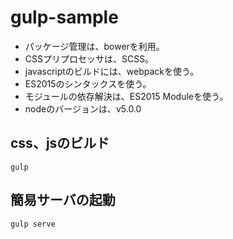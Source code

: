 # gulp-sample


+ パッケージ管理は、bowerを利用。
+ CSSプリプロセッサは、SCSS。
+ javascriptのビルドには、webpackを使う。
+ ES2015のシンタックスを使う。
+ モジュールの依存解決は、ES2015 Moduleを使う。
+ nodeのバージョンは、v5.0.0

## css、jsのビルド

```
gulp
```

## 簡易サーバの起動

```
gulp serve
```
